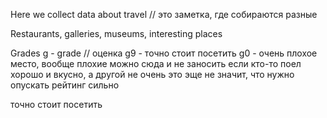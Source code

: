 

Here we collect data about travel // это заметка, где собираются разные 


Restaurants, galleries, museums, interesting places 


Grades
g - grade // оценка
	g9 - точно стоит посетить
	g0 - очень плохое место, вообще плохие можно сюда и не заносить
если кто-то поел хорошо и вкусно, а другой не очень это эще не значит, что нужно опускать рейтинг сильно


точно стоит посетить